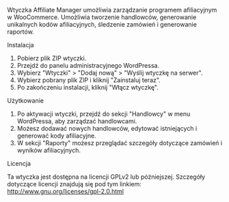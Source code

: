 Wtyczka Affiliate Manager umożliwia zarządzanie programem afiliacyjnym w WooCommerce. Umożliwia tworzenie handlowców, generowanie unikalnych kodów afiliacyjnych, śledzenie zamówień i generowanie raportów.

Instalacja

1. Pobierz plik ZIP wtyczki.
2. Przejdź do panelu administracyjnego WordPressa.
3. Wybierz "Wtyczki" > "Dodaj nową" > "Wyślij wtyczkę na serwer".
4. Wybierz pobrany plik ZIP i kliknij "Zainstaluj teraz".
5. Po zakończeniu instalacji, kliknij "Włącz wtyczkę".

Użytkowanie

1. Po aktywacji wtyczki, przejdź do sekcji "Handlowcy" w menu WordPressa, aby zarządzać handlowcami.
2. Możesz dodawać nowych handlowców, edytować istniejących i generować kody afiliacyjne.
3. W sekcji "Raporty" możesz przeglądać szczegóły dotyczące zamówień i wyników afiliacyjnych.

Licencja

Ta wtyczka jest dostępna na licencji GPLv2 lub późniejszej. Szczegóły dotyczące licencji znajdują się pod tym linkiem: http://www.gnu.org/licenses/gpl-2.0.html
